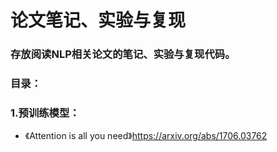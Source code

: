 # 论文笔记、实验与复现
### 存放阅读NLP相关论文的笔记、实验与复现代码。
### 目录：
### 1.**预训练模型**：
* 《Attention is all you need》https://arxiv.org/abs/1706.03762

